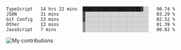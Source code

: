 <!--START_SECTION:waka-->
```text
TypeScript   14 hrs 22 mins  ██████████████████████▓░░   90.74 % 
JSON         31 mins         ▓░░░░░░░░░░░░░░░░░░░░░░░░   03.29 % 
Git Config   23 mins         ▓░░░░░░░░░░░░░░░░░░░░░░░░   02.52 % 
Other        13 mins         ▒░░░░░░░░░░░░░░░░░░░░░░░░   01.39 % 
JavaScript   7 mins          ▒░░░░░░░░░░░░░░░░░░░░░░░░   00.82 % 
```
<!--END_SECTION:waka-->
<img src="https://github-readme-streak-stats.herokuapp.com/?user=pahas&theme=white" alt="My contributions" />
